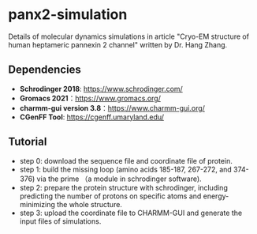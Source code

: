 # panx2-simulation

Details of molecular dynamics simulations in article "Cryo-EM structure of human heptameric pannexin 2 channel" written by Dr. Hang Zhang.

## Dependencies

* **Schrodinger 2018**: https://www.schrodinger.com/
* **Gromacs 2021**：https://www.gromacs.org/
* **charmm-gui version 3.8**：https://www.charmm-gui.org/
* **CGenFF Tool**: https://cgenff.umaryland.edu/

## Tutorial
* step 0: download the sequence file and coordinate file of protein. 
* step 1: build the missing loop (amino acids 185-187, 267-272, and 374-376) via the prime （a module in schrodinger software).
* step 2: prepare the protein structure with schrodinger, including predicting the number of protons on specific atoms and energy-minimizing the whole structure.
* step 3: upload the coordinate file to CHARMM-GUI and generate the input files of simulations.

